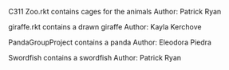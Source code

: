 C311 Zoo.rkt contains cages for the animals
Author: Patrick Ryan 

giraffe.rkt contains a drawn giraffe
Author: Kayla Kerchove

PandaGroupProject contains a panda
Author: Eleodora Piedra

Swordfish contains a swordfish
Author: Patrick Ryan
